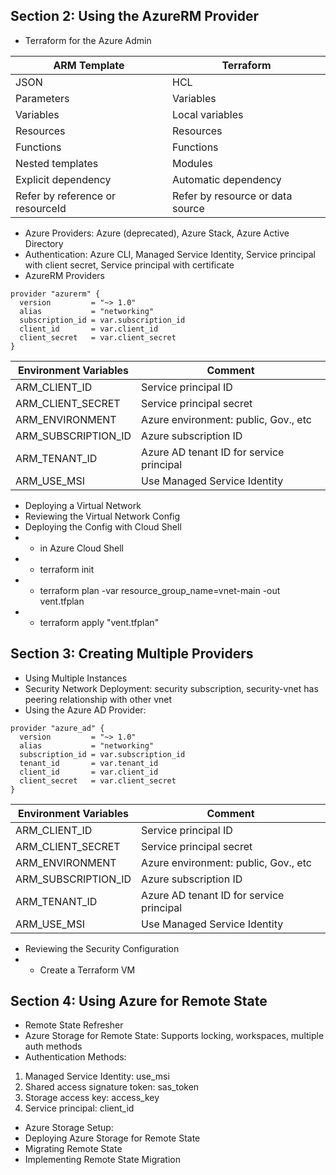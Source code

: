 ## Section 2: Using the AzureRM Provider
* Terraform for the Azure Admin

ARM Template|Terraform
---|---
JSON|HCL
Parameters|Variables
Variables|Local variables
Resources|Resources
Functions|Functions
Nested templates|Modules
Explicit dependency|Automatic dependency
Refer by reference or resourceId|Refer by resource or data source

* Azure Providers: Azure (deprecated), Azure Stack, Azure Active Directory
* Authentication: Azure CLI, Managed Service Identity, Service principal with client secret, Service principal with certificate
* AzureRM Providers
```
provider "azurerm" {
  version         = "~> 1.0"
  alias           = "networking"
  subscription_id = var.subscription_id
  client_id       = var.client_id
  client_secret   = var.client_secret
}
```

Environment Variables|Comment
---|---
ARM_CLIENT_ID|Service principal ID
ARM_CLIENT_SECRET|Service principal secret
ARM_ENVIRONMENT|Azure environment: public, Gov., etc
ARM_SUBSCRIPTION_ID|Azure subscription ID
ARM_TENANT_ID|Azure AD tenant ID for service principal
ARM_USE_MSI|Use Managed Service Identity

* Deploying a Virtual Network
* Reviewing the Virtual Network Config
* Deploying the Config with Cloud Shell
* * in Azure Cloud Shell
* * terraform init
* * terraform plan -var resource_group_name=vnet-main -out vent.tfplan
* * terraform apply "vent.tfplan"

## Section 3: Creating Multiple Providers
* Using Multiple Instances
* Security Network Deployment: security subscription, security-vnet has peering relationship with other vnet
* Using the Azure AD Provider:
```
provider "azure_ad" {
  version         = "~> 1.0"
  alias           = "networking"
  subscription_id = var.subscription_id
  tenant_id       = var.tenant_id
  client_id       = var.client_id
  client_secret   = var.client_secret
}
```

Environment Variables|Comment
---|---
ARM_CLIENT_ID|Service principal ID
ARM_CLIENT_SECRET|Service principal secret
ARM_ENVIRONMENT|Azure environment: public, Gov., etc
ARM_SUBSCRIPTION_ID|Azure subscription ID
ARM_TENANT_ID|Azure AD tenant ID for service principal
ARM_USE_MSI|Use Managed Service Identity

* Reviewing the Security Configuration
* * Create a Terraform VM

## Section 4: Using Azure for Remote State
* Remote State Refresher
* Azure Storage for Remote State: Supports locking, workspaces, multiple auth methods
* Authentication Methods: 
1. Managed Service Identity: use_msi
2. Shared access signature token: sas_token
3. Storage access key: access_key
4. Service principal: client_id
* Azure Storage Setup:
* Deploying Azure Storage for Remote State
* Migrating Remote State
* Implementing Remote State Migration